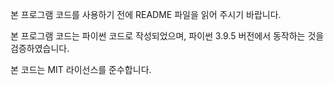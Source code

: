 본 프로그램 코드를 사용하기 전에 README 파일을 읽어 주시기 바랍니다.

본 프로그램 코드는 파이썬 코드로 작성되었으며,
파이썬 3.9.5 버전에서 동작하는 것을 검증하였습니다.

본 코드는 MIT 라이선스를 준수합니다.